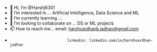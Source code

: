 - 👋 Hi, I’m @Harshj6301
- 👀 I’m interested in ... Artificial Intelligence, Data Science and ML
- 🌱 I’m currently learning ... 
- 💞️ I’m looking to collaborate on ... DS or ML projects
- 📫 How to reach me... email: harshvardhanb.jadhav@gmail.com
-                               linkedin: linkedin.com/in/harshvardhan-jadhav

<!---
Harshj6301/Harshj6301 is a ✨ special ✨ repository because its `README.md` (this file) appears on your GitHub profile.
You can click the Preview link to take a look at your changes.
--->
